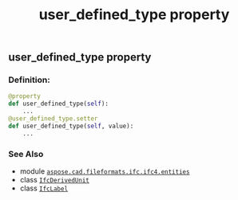 ﻿---
title: user_defined_type property
second_title: Aspose.CAD for Python via .NET API References
description: 
type: docs
weight: 70
url: /python-net/aspose.cad.fileformats.ifc.ifc4.entities/ifcderivedunit/user_defined_type/
is_root: false
---

## user_defined_type property

### Definition:
```python
@property
def user_defined_type(self):
    ...
@user_defined_type.setter
def user_defined_type(self, value):
    ...
```

### See Also
* module [`aspose.cad.fileformats.ifc.ifc4.entities`](../../)
* class [`IfcDerivedUnit`](/cad/python-net/aspose.cad.fileformats.ifc.ifc4.entities/ifcderivedunit)
* class [`IfcLabel`](/cad/python-net/aspose.cad.fileformats.ifc.ifc4.types/ifclabel)
